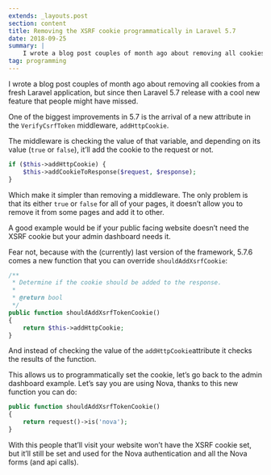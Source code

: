 ```yaml
---
extends: _layouts.post
section: content
title: Removing the XSRF cookie programmatically in Laravel 5.7
date: 2018-09-25
summary: |
    I wrote a blog post couples of month ago about removing all cookies from a fresh Laravel application, but since then Laravel 5.7 release with a cool new feature that people might have missed.
tag: programming
---
```


I wrote a blog post couples of month ago about removing all cookies from a fresh Laravel application, but since then Laravel 5.7 release with a cool new feature that people might have missed.

One of the biggest improvements in 5.7 is the arrival of a new attribute in the `VerifyCsrfToken` middleware, `addHttpCookie`.

The middleware is checking the value of that variable, and depending on its value (`true` or `false`), it’ll add the cookie to the request or not.

```php
if ($this->addHttpCookie) {
    $this->addCookieToResponse($request, $response);
}
```

Which make it simpler than removing a middleware. The only problem is that its either `true` or `false` for all of your pages, it doesn’t allow you to remove it from some pages and add it to other.

A good example would be if your public facing website doesn’t need the XSRF cookie but your admin dashboard needs it.

Fear not, because with the (currently) last version of the framework, 5.7.6 comes a new function that you can override `shouldAddXsrfCookie`:

```php
/**
 * Determine if the cookie should be added to the response.
 *
 * @return bool
 */
public function shouldAddXsrfTokenCookie()
{
    return $this->addHttpCookie;
}
```
And instead of checking the value of the `addHttpCookie`attribute it checks the results of the function.

This allows us to programmatically set the cookie, let’s go back to the admin dashboard example. Let’s say you are using Nova, thanks to this new function you can do:

```php
public function shouldAddXsrfTokenCookie()
{
    return request()->is('nova');
}
```

With this people that’ll visit your website won’t have the XSRF cookie set, but it’ll still be set and used for the Nova authentication and all the Nova forms (and api calls).
